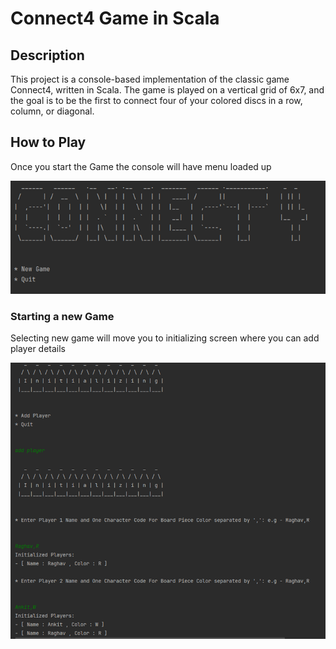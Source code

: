 # Connect4 Game in Scala

## Description
This project is a console-based implementation of the classic game Connect4, written in Scala. The game is played on a vertical grid of 6x7, and the goal is to be the first to connect four of your colored discs in a row, column, or diagonal.

## How to Play

Once you start the Game the console will have menu loaded up

![img.png](./screenshots/startupScreen.png)

### Starting a new Game

Selecting new game will move you to initializing screen where you can add player details

![img.png](screenshots/InitializingScreen.png)